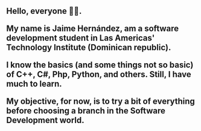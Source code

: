 <h2>Hello, everyone 🧙‍♂️.<br>

My name is Jaime Hernández, am a software development student in Las Americas' Technology Institute (Dominican republic).

I know the basics (and some things not so basic) of C++, C#, Php, Python, and others. Still, I have much to learn.

My objective, for now, is to try a bit of everything before choosing a branch in the Software Development world.

  

